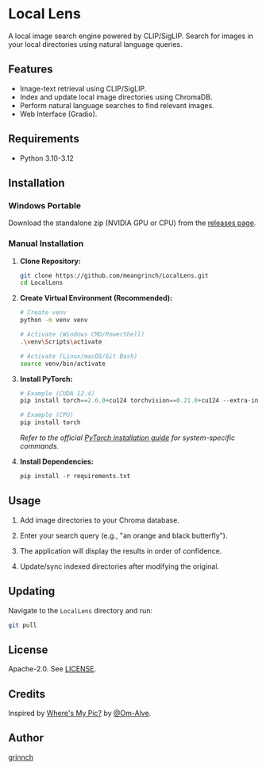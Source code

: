 # Local Lens

A local image search engine powered by CLIP/SigLIP. Search for images in your local directories using natural language queries.

## Features

*   Image-text retrieval using CLIP/SigLIP.
*   Index and update local image directories using ChromaDB.
*   Perform natural language searches to find relevant images.
*   Web Interface (Gradio).

## Requirements

*   Python 3.10-3.12

## Installation

### Windows Portable

Download the standalone zip (NVIDIA GPU or CPU) from the [releases page](https://github.com/meangrinch/LocalLens/releases). 

### Manual Installation

1.  **Clone Repository:**
    ```bash
    git clone https://github.com/meangrinch/LocalLens.git
    cd LocalLens
    ```

2. **Create Virtual Environment (Recommended):**
    ```bash
    # Create venv
    python -m venv venv
    
    # Activate (Windows CMD/PowerShell)
    .\venv\Scripts\activate
    
    # Activate (Linux/macOS/Git Bash)
    source venv/bin/activate
    ```

3.  **Install PyTorch:**
    ```python
    # Example (CUDA 12.4)
    pip install torch==2.6.0+cu124 torchvision==0.21.0+cu124 --extra-index-url https://download.pytorch.org/whl/cu124

    # Example (CPU)
    pip install torch
    ```
    *Refer to the official [PyTorch installation guide](https://pytorch.org/get-started/locally/) for system-specific commands.*

4.  **Install Dependencies:**
    ```python
    pip install -r requirements.txt
    ```

## Usage

1.  Add image directories to your Chroma database.

2.  Enter your search query (e.g., "an orange and black butterfly").

3.  The application will display the results in order of confidence.

4.  Update/sync indexed directories after modifying the original.

## Updating

Navigate to the `LocalLens` directory and run:
```bash
git pull
```

## License

Apache-2.0. See [LICENSE](LICENSE).

## Credits

Inspired by [Where's My Pic?](https://github.com/Om-Alve/Wheres_My_Pic) by [@Om-Alve](https://github.com/Om-Alve).

## Author

[grinnch](https://github.com/meangrinch)